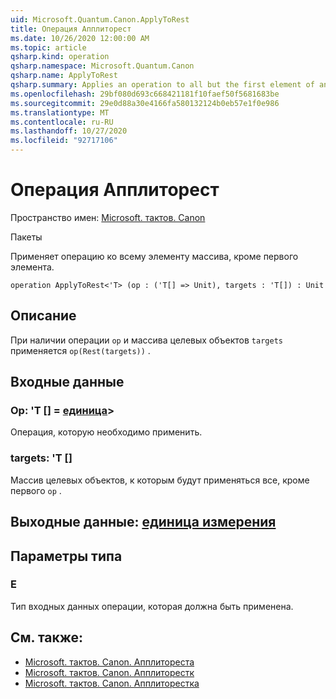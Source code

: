 ```yaml
---
uid: Microsoft.Quantum.Canon.ApplyToRest
title: Операция Апплиторест
ms.date: 10/26/2020 12:00:00 AM
ms.topic: article
qsharp.kind: operation
qsharp.namespace: Microsoft.Quantum.Canon
qsharp.name: ApplyToRest
qsharp.summary: Applies an operation to all but the first element of an array.
ms.openlocfilehash: 29bf080d693c668421181f10faef50f5681683be
ms.sourcegitcommit: 29e0d88a30e4166fa580132124b0eb57e1f0e986
ms.translationtype: MT
ms.contentlocale: ru-RU
ms.lasthandoff: 10/27/2020
ms.locfileid: "92717106"
---
```

# <a name="applytorest-operation"></a>Операция Апплиторест

Пространство имен: [Microsoft. тактов. Canon](xref:Microsoft.Quantum.Canon)

Пакеты [](https://nuget.org/packages/)


Применяет операцию ко всему элементу массива, кроме первого элемента.

```qsharp
operation ApplyToRest<'T> (op : ('T[] => Unit), targets : 'T[]) : Unit
```


## <a name="description"></a>Описание

При наличии операции `op` и массива целевых объектов `targets` применяется `op(Rest(targets))` .

## <a name="input"></a>Входные данные

### <a name="op--t--unit"></a>Op: 'T [] = [единица](xref:microsoft.quantum.lang-ref.unit)> 

Операция, которую необходимо применить.


### <a name="targets--t"></a>targets: 'T []

Массив целевых объектов, к которым будут применяться все, кроме первого `op` .



## <a name="output--unit"></a>Выходные данные: [единица измерения](xref:microsoft.quantum.lang-ref.unit)



## <a name="type-parameters"></a>Параметры типа

### <a name="t"></a>Е

Тип входных данных операции, которая должна быть применена.

## <a name="see-also"></a>См. также:

- [Microsoft. тактов. Canon. Апплитореста](xref:Microsoft.Quantum.Canon.ApplyToRestA)
- [Microsoft. тактов. Canon. Апплиторестк](xref:Microsoft.Quantum.Canon.ApplyToRestC)
- [Microsoft. тактов. Canon. Апплиторестка](xref:Microsoft.Quantum.Canon.ApplyToRestCA)